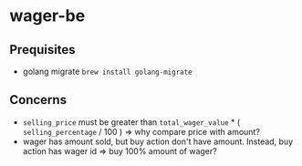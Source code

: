# wager-be

## Prequisites
* golang migrate `brew install golang-migrate`


## Concerns

* `selling_price` must be greater than `total_wager_value` *  ( `selling_percentage` / 100 ) => why compare price with amount?
* wager has amount sold, but buy action don't have amount. Instead, buy action has wager id => buy 100% amount of wager?
